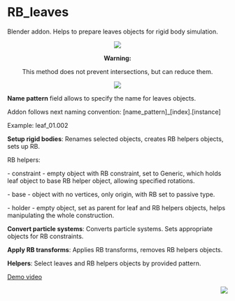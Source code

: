 # RB_leaves
Blender addon. Helps to prepare leaves objects for rigid body simulation.
<p align="center">
  <img src="https://i.imgur.com/oqr43sg.jpg">
</p>
<p align="center">
<b>Warning: </b>
</p>
<p align="center">
This method does not prevent intersections, but can reduce them.
</p>
<p align="center">
  <img src="https://i.imgur.com/WIvhcjD.jpg">
</p>

<p><b>Name pattern</b> field allows to specify the name for leaves objects.</p>
<p>Addon follows next naming convention: [name_pattern]_[index].[instance]</p>
<p>Example: leaf_01.002</p>

<p><b>Setup rigid bodies</b>: Renames selected objects, creates RB helpers objects, sets up RB.</p>
<p>RB helpers:</p>
<p>- constraint - empty object with RB constraint, set to Generic, which holds leaf object to base RB helper object, allowing specified rotations.</p>
<p>- base - object with no vertices, only origin, with RB set to passive type.</p>
<p>- holder - empty object, set as parent for leaf and RB helpers objects, helps manipulating the whole construction.</p>

<p><b>Convert particle systems</b>: Converts particle systems. Sets appropriate objects for RB constraints.</p>

<p><b>Apply RB transforms</b>: Applies RB transforms, removes RB helpers objects.</p>

<b>Helpers</b>: Select leaves and RB helpers objects by provided pattern.
<p>
<a href="https://www.youtube.com/playlist?list=PLWfG_VUdQuzPsM6DI6yYxCTNr8kM3ae-O">Demo video</a>
</p>
<p align="right">
<a href="https://www.patreon.com/user?u=35862477"><img src="https://c5.patreon.com/external/favicon/favicon-32x32.png?v=69kMELnXkB"></a>
</p>
